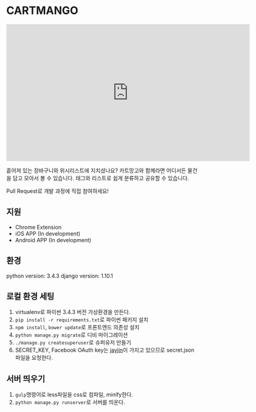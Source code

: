 # CARTMANGO
<iframe src='https://gfycat.com/ifr/ComfortableTidyBighornedsheep' frameborder='0' scrolling='no' width='640' height='360' allowfullscreen></iframe>
<div style='position:relative;padding-bottom:calc(100% / )'><iframe src='https://gfycat.com/ifr/ComfortableTidyBighornedsheep' frameborder='0' scrolling='no' width='100%' height='100%' style='position:absolute;top:0;left:0;' allowfullscreen></iframe></div>

흩어져 있는 장바구니와 위시리스트에 지치셨나요?
카트망고와 함께라면 어디서든 물건을 담고 모아서 볼 수 있습니다.
태그와 리스트로 쉽게 분류하고 공유할 수 있습니다.

Pull Request로 개발 과정에 직접 참여하세요!

## 지원
- Chrome Extension
- iOS APP (In development)
- Android APP (In development)

## 환경
python version: 3.4.3
django version: 1.10.1

## 로컬 환경 세팅
1. virtualenv로 파이썬 3.4.3 버전 가상환경을 만든다.
2. `pip install -r requirements.txt`로 파이썬 패키지 설치
3. `npm install`, `bower update`로 프론트엔드 의존성 설치
4. `python manage.py migrate`로 디비 마이그레이션
5. `./manage.py createsuperuser`로 슈퍼유저 만들기
6. SECRET_KEY, Facebook OAuth key는 [jayjin](jayjinjay@gmail.com)이 가지고 있으므로 secret.json파일을 요청한다.

## 서버 띄우기
1. `gulp`명령어로 less파일을 css로 컴파일, minify한다.
2. `python manage.py runserver`로 서버를 띄운다.
